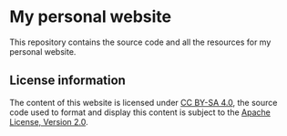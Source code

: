 # My personal website
This repository contains the source code and all the resources for my personal website.
## License information
The content of this website is licensed under [CC BY-SA 4.0](https://creativecommons.org/licenses/by-sa/4.0), the source code used to format and display this content is subject to the [Apache License, Version 2.0](LICENSE-2.0.txt).